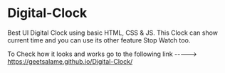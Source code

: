 # Digital-Clock
Best UI Digital Clock using basic HTML, CSS &amp; JS. This Clock can show current time and you can use its other feature Stop Watch too.

To Check how it looks and works go to the following link ----->
https://geetsalame.github.io/Digital-Clock/
